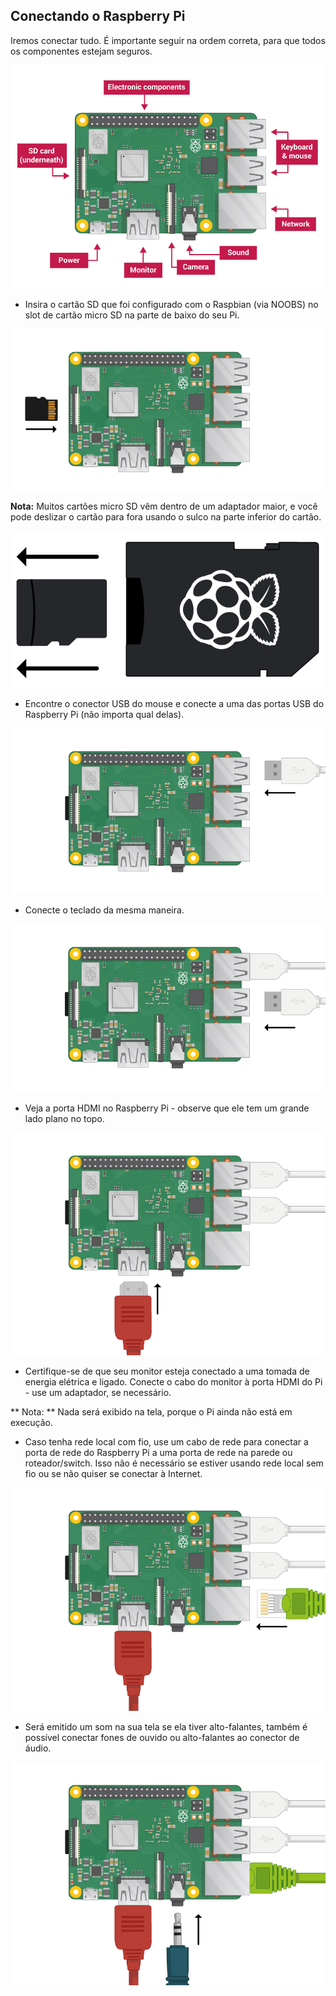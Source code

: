 ## Conectando o Raspberry Pi

Iremos conectar tudo. É importante seguir na ordem correta, para que todos os componentes estejam seguros.

![Conexões do Raspberry Pi](images/pi-labelled.png)

+ Insira o cartão SD que foi configurado com o Raspbian (via NOOBS) no slot de cartão micro SD na parte de baixo do seu Pi. 

![Cartão SD](images/pi-sd.png)

**Nota:** Muitos cartões micro SD vêm dentro de um adaptador maior, e você pode deslizar o cartão para fora usando o sulco na parte inferior do cartão.

![Cartão SD](images/sd-card-holder.png)

+ Encontre o conector USB do mouse e conecte a uma das portas USB do Raspberry Pi (não importa qual delas).

![mouse](images/pi-mouse.png)

+ Conecte o teclado da mesma maneira.

![teclado](images/pi-keyboard.png)

+ Veja a porta HDMI no Raspberry Pi - observe que ele tem um grande lado plano no topo.

![HDMI](images/pi-hdmi.png)

+ Certifique-se de que seu monitor esteja conectado a uma tomada de energia elétrica e ligado. Conecte o cabo do monitor à porta HDMI do Pi - use um adaptador, se necessário.

** Nota: ** Nada será exibido na tela, porque o Pi ainda não está em execução.

+ Caso tenha rede local com fio, use um cabo de rede para conectar a porta de rede do Raspberry Pi a uma porta de rede na parede ou roteador/switch. Isso não é necessário se estiver usando rede local sem fio ou se não quiser se conectar à Internet.

![Ethernet](images/pi-ethernet.png)

+ Será emitido um som na sua tela se ela tiver alto-falantes, também é possível conectar fones de ouvido ou alto-falantes ao conector de áudio.

![Fones de ouvido](images/pi-headphones.png)